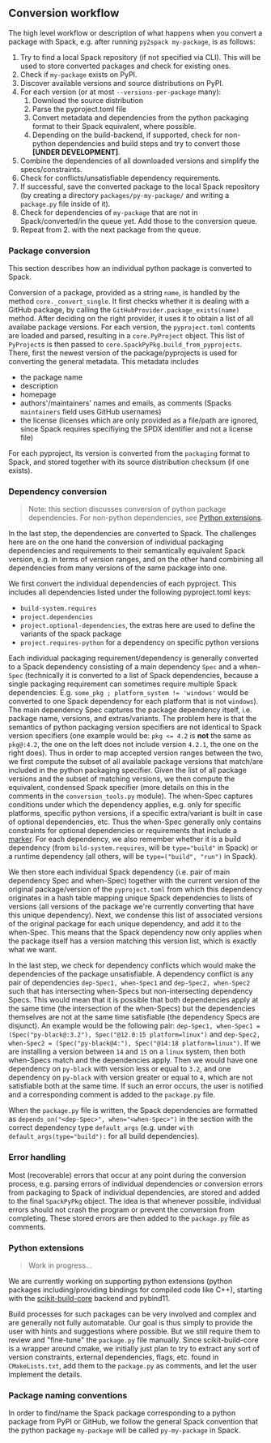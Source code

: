 ## Conversion workflow

The high level workflow or description of what happens when you convert a package with Spack, e.g. after running `py2spack my-package`, is as follows:

1. Try to find a local Spack repository (if not specified via CLI). This will be used to store converted packages and check for existing ones.
2. Check if `my-package` exists on PyPI.
3. Discover available versions and source distributions on PyPI.
4. For each version (or at most `--versions-per-package` many):
   1. Download the source distribution
   2. Parse the pyproject.toml file
   3. Convert metadata and dependencies from the python packaging format to their Spack equivalent, where possible.
   4. Depending on the build-backend, if supported, check for non-python dependencies and build steps and try to convert those **\[UNDER DEVELOPMENT\]**.
5. Combine the dependencies of all downloaded versions and simplify the specs/constraints.
6. Check for conflicts/unsatisfiable dependency requirements.
7. If successful, save the converted package to the local Spack repository (by creating a directory `packages/py-my-package/` and writing a `package.py` file inside of it).
8. Check for dependencies of `my-package` that are not in Spack/converted/in the queue yet. Add those to the conversion queue.
9. Repeat from 2. with the next package from the queue.


### Package conversion
This section describes how an individual python package is converted to Spack.

Conversion of a package, provided as a string `name`, is handled by the method `core._convert_single`. It first checks whether it is dealing with a GitHub package, by calling the `GitHubProvider.package_exists(name)` method. After deciding on the right provider, it uses it to obtain a list of all availabe package versions. For each version, the `pyproject.toml` contents are loaded and parsed, resulting in a `core.PyProject` object.
This list of `PyProject`s is then passed to `core.SpackPyPkg.build_from_pyprojects`. There, first the newest version of the package/pyprojects is used for converting the general metadata. This metadata includes

- the package name
- description
- homepage
- authors'/maintainers' names and emails, as comments (Spacks `maintainers` field uses GitHub usernames)
- the license (licenses which are only provided as a file/path are ignored, since Spack requires specifiying the SPDX identifier and not a license file)

For each pyproject, its version is converted from the `packaging` format to Spack, and stored together with its source distribution checksum (if one exists).

### Dependency conversion

> Note: this section discusses conversion of python package dependencies. For non-python dependencies, see [Python extensions](#python-extensions).

In the last step, the dependencies are converted to Spack. The challenges here are on the one hand the conversion of individual packaging dependencies and requirements to their semantically equivalent Spack version, e.g. in terms of version ranges, and on the other hand combining all dependencies from many versions of the same package into one.

We first convert the individual dependencies of each pyproject. This includes all dependencies listed under the following pyproject.toml keys:

- `build-system.requires`
- `project.dependencies`
- `project.optional-dependencies`, the extras here are used to define the variants of the spack package
- `project.requires-python` for a dependency on specific python versions

Each individual packaging requirement/dependency is generally converted to a Spack dependency consisting of a main dependency `Spec` and a when-`Spec` (technically it is converted to a list of Spack dependencies, because a single packaging requirement can sometimes require multiple Spack dependencies. E.g. `some_pkg ; platform_system != 'windows'` would be converted to one Spack dependency for each platform that is not `windows`). The main dependency Spec captures the package dependency itself, i.e. package name, versions, and extras/variants. The problem here is that the semantics of python packaging version specifiers are not identical to Spack version specifiers (one example would be: `pkg <= 4.2` is **not** the same as `pkg@:4.2`, the one on the left does not include version `4.2.1`, the one on the right does). Thus in order to map accepted version ranges between the two, we first compute the subset of all available package versions that match/are included in the python packaging specifier. Given the list of all package versions and the subset of matching versions, we then compute the equivalent, condensed Spack specifier (more details on this in the comments in the `conversion_tools.py` module).
The when-Spec captures conditions under which the dependency applies, e.g. only for specific platforms, specific python versions, if a specific extra/variant is built in case of optional dependencies, etc. Thus the when-Spec generally only contains constraints for optional dependencies or requirements that include a [marker](https://packaging.pypa.io/en/latest/markers.html). For each dependency, we also remember whether it is a build dependency (from `bild-system.requires`, will be `type="build"` in Spack) or a runtime dependency (all others, will be `type=("build", "run")` in Spack).

We then store each individual Spack dependency (i.e. pair of main dependency Spec and when-Spec) together with the current version of the original package/version of the `pyproject.toml` from which this dependency originates in a hash table mapping unique Spack dependencies to lists of versions (all versions of the package we're currently converting that have this unique dependency). Next, we condense this list of associated versions of the original package for each unique dependency, and add it to the when-Spec. This means that the Spack dependency now only applies when the package itself has a version matching this version list, which is exactly what we want.

In the last step, we check for dependency conflicts which would make the dependencies of the package unsatisfiable. A dependency conflict is any pair of dependencies `dep-Spec1, when-Spec1` and `dep-Spec2, when-Spec2` such that has intersecting when-Specs but non-intersecting dependency Specs. This would mean that it is possible that both dependencies apply at the same time (the intersection of the when-Specs) but the dependencies themselves are not at the same time satisfiable (the dependency Specs are disjunct). An example would be the following pair: `dep-Spec1, when-Spec1 = (Spec("py-black@:3.2"), Spec("@12.0:15 platform=linux")` and `dep-Spec2, when-Spec2 = (Spec("py-black@4:"), Spec("@14:18 platform=linux")`. If we are installing a version between `14` and `15` on a `linux` system, then both when-Specs match and the dependencies apply. Then we would have one dependency on `py-black` with version less or equal to `3.2`, and one dependency on `py-black` with version greater or equal to `4`, which are not satisfiable both at the same time. If such an error occurs, the user is notified and a corresponding comment is added to the `package.py` file.

When the `package.py` file is written, the Spack dependencies are formatted as `depends_on("<dep-Spec>", when="<when-Spec>")` in the section with the correct dependency type `default_args` (e.g. under `with default_args(type="build"):` for all build dependencies).

### Error handling

Most (recoverable) errors that occur at any point during the conversion process, e.g. parsing errors of individual dependencies or conversion errors from packaging to Spack of individual dependencies, are stored and added to the final `SpackPyPkg` object. The idea is that whenever possible, individual errors should not crash the program or prevent the conversion from completing. These stored errors are then added to the `package.py` file as comments.

### Python extensions

> Work in progress...

We are currently working on supporting python extensions (python packages including/providing bindings for compiled code like C++), starting with the [scikit-build-core](https://scikit-build-core.readthedocs.io/en/latest/) backend and pybind11.

Build processes for such packages can be very involved and complex and are generally not fully automatable. Our goal is thus simply to provide the user with hints and suggestions where possible. But we still require them to review and "fine-tune" the `package.py` file manually. Since scikit-build-core is a wrapper around cmake, we initially just plan to try to extract any sort of version constraints, external dependencies, flags, etc. found in `CMakeLists.txt`, add them to the `package.py` as comments, and let the user implement the details.

### Package naming conventions

In order to find/name the Spack package corresponding to a python package from PyPI or GitHub, we follow the general Spack convention that the python package `my-package` will be called `py-my-package` in Spack.
